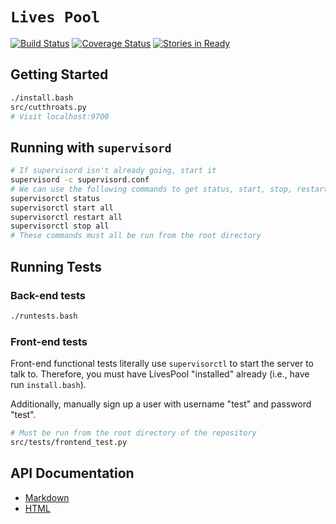 `Lives Pool`
================
[![Build Status](https://travis-ci.org/hfaran/LivesPool.png)](https://travis-ci.org/hfaran/LivesPool)
[![Coverage Status](http://coveralls.io/repos/hfaran/LivesPool/badge.png?branch=master)](https://coveralls.io/r/hfaran/LivesPool?branch=master)
[![Stories in Ready](https://badge.waffle.io/hfaran/LivesPool.png?label=in_progress)](https://waffle.io/hfaran/LivesPool)


## Getting Started
```bash
./install.bash
src/cutthroats.py
# Visit localhost:9700
```

## Running with ``supervisord``
```bash
# If supervisord isn't already going, start it
supervisord -c supervisord.conf
# We can use the following commands to get status, start, stop, restart
supervisorctl status
supervisorctl start all
supervisorctl restart all
supervisorctl stop all
# These commands must all be run from the root directory
```

## Running Tests

### Back-end tests
```bash
./runtests.bash
```

### Front-end tests

Front-end functional tests literally use `supervisorctl` to start the server to talk to.
Therefore, you must have LivesPool "installed" already (i.e., have run `install.bash`).

Additionally, manually sign up a user with username "test" and password "test".

```bash
# Must be run from the root directory of the repository
src/tests/frontend_test.py
```

## API Documentation
* [Markdown](https://github.com/hfaran/LivesPool/blob/master/docs/API_Documentation.md)
* [HTML](http://hfaran.github.io/LivesPool/API_Documentation/)
